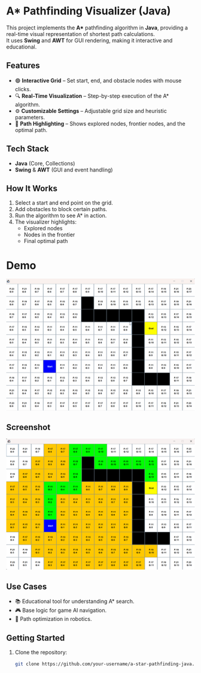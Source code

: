 # A* Pathfinding Visualizer (Java)

This project implements the **A\*** pathfinding algorithm in **Java**, providing a real-time visual representation of shortest path calculations.  
It uses **Swing** and **AWT** for GUI rendering, making it interactive and educational.

## Features
- 🟢 **Interactive Grid** – Set start, end, and obstacle nodes with mouse clicks.  
- 🔍 **Real-Time Visualization** – Step-by-step execution of the A\* algorithm.  
- ⚙ **Customizable Settings** – Adjustable grid size and heuristic parameters.  
- 📍 **Path Highlighting** – Shows explored nodes, frontier nodes, and the optimal path.  

## Tech Stack
- **Java** (Core, Collections)
- **Swing** & **AWT** (GUI and event handling)

## How It Works
1. Select a start and end point on the grid.
2. Add obstacles to block certain paths.
3. Run the algorithm to see A\* in action.
4. The visualizer highlights:
   - Explored nodes
   - Nodes in the frontier
   - Final optimal path

# Demo
![A* Pathfinding Demo](a_star_path_finder.gif)

## Screenshot
![A* Pathfinding Screenshot](optimal_path.png)

## Use Cases
- 📚 Educational tool for understanding A\* search.
- 🎮 Base logic for game AI navigation.
- 🤖 Path optimization in robotics.

## Getting Started
1. Clone the repository:
   ```bash
   git clone https://github.com/your-username/a-star-pathfinding-java.git
